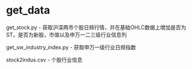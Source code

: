 # get_data

get_stock.py - 获取沪深两市个股日频行情，并在基础OHLC数据上增加是否为ST，是否为新股，市值以及申万一二三级行业信息列

get_sw_industry_index.py - 获取申万一级行业日频指数

stock2indus.csv - 个股行业信息
